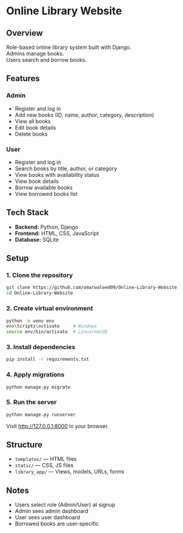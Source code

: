 # Online Library Website

## Overview
Role-based online library system built with Django.  
Admins manage books.  
Users search and borrow books.

## Features

### Admin
- Register and log in  
- Add new books (ID, name, author, category, description)  
- View all books  
- Edit book details  
- Delete books  

### User
- Register and log in  
- Search books by title, author, or category  
- View books with availability status  
- View book details  
- Borrow available books  
- View borrowed books list  

## Tech Stack
- **Backend:** Python, Django  
- **Frontend:** HTML, CSS, JavaScript  
- **Database:** SQLite  

## Setup

### 1. Clone the repository
```bash
git clone https://github.com/omarwaleed09/Online-Library-Website  
cd Online-Library-Website
```

### 2. Create virtual environment
```bash
python -m venv env
env\Scripts\activate     # Windows  
source env/bin/activate  # Linux/macOS
```

### 3. Install dependencies
```bash
pip install -r requirements.txt
```

### 4. Apply migrations
```bash
python manage.py migrate
```

### 5. Run the server
```bash
python manage.py runserver
```

Visit http://127.0.0.1:8000 in your browser.

## Structure

- `templates/` — HTML files  
- `static/` — CSS, JS files  
- `library_app/` — Views, models, URLs, forms  

## Notes

- Users select role (Admin/User) at signup  
- Admin sees admin dashboard  
- User sees user dashboard  
- Borrowed books are user-specific  

